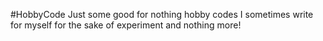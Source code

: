 #HobbyCode
Just some good for nothing hobby codes I sometimes write for myself for the sake of experiment and nothing more!
